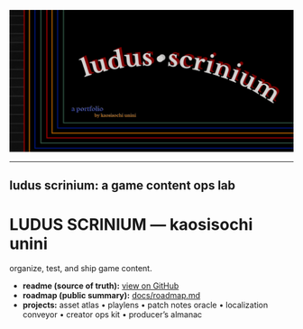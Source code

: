 <p align="center"><img src="./hero.png" alt="LUDUS SCRINIUM" width="820"></p>

---
ludus scrinium: a game content ops lab
---

# LUDUS SCRINIUM — kaosisochi unini
organize, test, and ship game content.

- **readme (source of truth):** [view on GitHub](../README.md)
- **roadmap (public summary):** [docs/roadmap.md](./roadmap.md)
- **projects:** asset atlas • playlens • patch notes oracle • localization conveyor • creator ops kit • producer’s almanac

